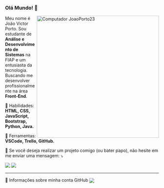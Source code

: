 ### Olá Mundo! 💜
<img src="https://raw.githubusercontent.com/MicaelliMedeiros/micaellimedeiros/master/image/computer-illustration.png" min-width="300px" max-width="300px" width="400px" align="right" alt="Computador JoaoPorto23">

<p align="left"> 
  Meu nome é João Victor Porto. Sou estudante de <strong>Análise e Desenvolvimento de Sistemas</strong> na FIAP e um entusiasta da tecnologia. Buscando me desenvolver profissionalmente na área <strong>Front-End</strong>.
</p>

<p align="left">
  🦄 Habilidades: <strong>HTML, CSS, JavaScript, Bootstrap, Python, Java.</strong>
</p>

<p align="left">
  💼 Ferramentas: <strong>VSCode, Trello, GitHub.</strong>
</p>

<p align="left">
  💌 Se você deseja realizar um projeto comigo (ou bater papo), não hesite em me enviar uma mensagem: ⤵️
</p>

<p align="left">
  <a href="https://www.instagram.com/joaoporto23/" alt="Instagram">
  <img src="https://img.shields.io/badge/-Instagram-DF0174?style=for-the-badge&logo=instagram&logoColor=white&link=https://www.instagram.com/iuricode/"/></a>
  
  <a href="https://www.linkedin.com/in/jv-porto" alt="Linkedin">
  <img src="https://img.shields.io/badge/-Linkedin-0e76a8?style=for-the-badge&logo=Linkedin&logoColor=white&link=https://www.linkedin.com/in/iuricode" /></a>
</p> 
<hr>
🏅 Informações sobre minha conta GitHub
<img align=center src="https://github-readme-stats.vercel.app/api?username=JoaoPorto23&show_icons=true&theme=radical">
